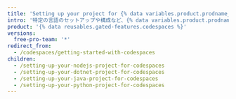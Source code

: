 ```yaml
---
title: 'Setting up your project for {% data variables.product.prodname_codespaces %}'
intro: '特定の言語のセットアップや構成など、{% data variables.product.prodname_codespaces %} の使用方法を学びます。'
product: '{% data reusables.gated-features.codespaces %}'
versions:
  free-pro-team: '*'
redirect_from:
  - /codespaces/getting-started-with-codespaces
children:
  - /setting-up-your-nodejs-project-for-codespaces
  - /setting-up-your-dotnet-project-for-codespaces
  - /setting-up-your-java-project-for-codespaces
  - /setting-up-your-python-project-for-codespaces
---
```


